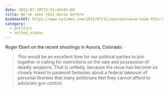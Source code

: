 ```yaml
---
date: 2012-07-20T23:51:44+01:00
title: We’ve seen this movie before
bookmarkOf: https://www.nytimes.com/2012/07/21/opinion/weve-seen-this-movie-before.html
category:
  - politics
  - united_states
---
```


Roger Ebert on the recent shootings in Aurora, Colorado:

> This would be an excellent time for our political parties to join together in calling for restrictions on the sale and possession of deadly weapons. That is unlikely, because the issue has become so closely linked to paranoid fantasies about a federal takeover of personal liberties that many politicians feel they cannot afford to advocate gun control.
